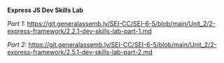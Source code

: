 **Express JS Dev Skills Lab**

*Part 1:*
https://git.generalassemb.ly/SEI-CC/SEI-6-5/blob/main/Unit_2/2-express-framework/2.2.1-dev-skills-lab-part-1.md

*Part 2:* 
https://git.generalassemb.ly/SEI-CC/SEI-6-5/blob/main/Unit_2/2-express-framework/2.5.1-dev-skills-lab-part-2.md
